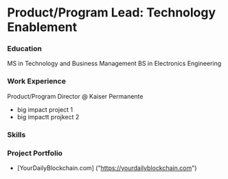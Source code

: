 # Product/Program Lead: Technology Enablement

### Education
MS in Technology and Business Management
BS in Electronics Engineering

### Work Experience
Product/Program Director @ Kaiser Permanente
- big impact project 1
- big impactt projkect 2


### Skills


### Project Portfolio
- [YourDailyBlockchain.com] ("https://yourdailyblockchain.com")
